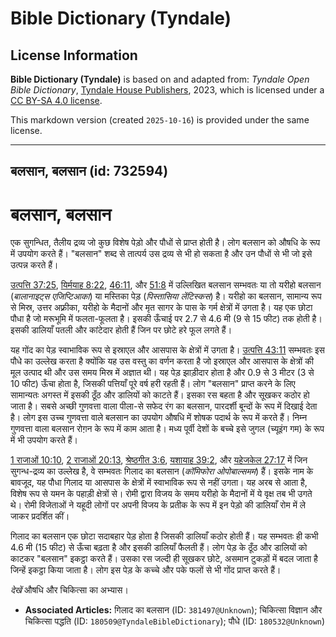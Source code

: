 # Bible Dictionary (Tyndale)

## License Information

**Bible Dictionary (Tyndale)** is based on and adapted from: _Tyndale Open Bible Dictionary_, [Tyndale House Publishers](https://tyndaleopenresources.com/), 2023, which is licensed under a [CC BY-SA 4.0 license](https://creativecommons.org/licenses/by-sa/4.0/legalcode.en).

This markdown version (created `2025-10-16`) is provided under the same license.



--------------------------------

## बलसान, बलसान (id: 732594)

बलसान, बलसान
============

एक सुगन्धित, तैलीय द्रव्य जो कुछ विशेष पेड़ो और पौधों से प्राप्त होती है। लोग बलसान को औषधि के रूप में उपयोग करते हैं। "बलसान" शब्द से तात्पर्य उस द्रव्य से भी हो सकता है और उन पौधों से भी जो इसे उत्पन्न करते हैं।

[उत्पत्ति 37:25](https://ref.ly/Gen37:25), [यिर्मयाह 8:22](https://ref.ly/Jer8:22), [46:11](https://ref.ly/Jer46:11), और [51:8](https://ref.ly/Jer51:8) में उल्लिखित बलसान सम्भवतः या तो यरीहो बलसान (*बालानाइट्स एजिप्टिआका*) या मस्तिका पेड़ (*पिस्तासिया लेंटिस्कस*) है। यरीहो का बलसान, सामान्य रूप से मिस्र, उत्तर अफ़्रीका, यरीहो के मैदानों और मृत सागर के पास के गर्म क्षेत्रों में उगता है। यह एक छोटा पौधा है जो मरूभूमि में फलता\-फूलता है। इसकी ऊँचाई पर 2\.7 से 4\.6 मी (9 से 15 फीट) तक होती है। इसकी डालियाँ पतली और कांटेदार होती हैं जिन पर छोटे हरे फूल लगते हैं।

यह गोंद का पेड़ स्वाभाविक रूप से इस्राएल और आसपास के क्षेत्रों में उगता है। [उत्पत्ति 43:11](https://ref.ly/Gen43:11) सम्भवतः इस पौधे का उल्लेख करता है क्योंकि यह उस वस्तु का वर्णन करता है जो इस्राएल और आसपास के क्षेत्रों की मूल उत्पाद थी और उस समय मिस्र में अज्ञात थी। यह पेड़ झाड़ीदार होता है और 0\.9 से 3 मीटर (3 से 10 फीट) ऊँचा होता है, जिसकी पत्तियाँ पूरे वर्ष हरी रहती हैं। लोग "बलसान" प्राप्त करने के लिए सामान्यतः अगस्त में इसकी ठूँठ और डालियों को काटते हैं। इसका रस बहता है और सूखकर कठोर हो जाता है। सबसे अच्छी गुणवत्ता वाला पीला\-से सफेद रंग का बलसान, पारदर्शी बून्दों के रूप में दिखाई देता है। लोग इस उच्च गुणवत्ता वाले बलसान का उपयोग औषधि में शोषक पदार्थ के रूप में करते हैं। निम्न गुणवत्ता वाला बलसान रोग़न के रूप में काम आता है। मध्य पूर्वी देशों के बच्चे इसे जुगल (च्यूइंग गम) के रूप में भी उपयोग करते हैं।

[1 राजाओं 10:10](https://ref.ly/1Kgs10:10), [2 राजाओं 20:13](https://ref.ly/2Kgs20:13), [श्रेष्ठगीत 3:6](https://ref.ly/Song3:6), [यशायाह 39:2](https://ref.ly/Isa39:2), और [यहेजकेल 27:17](https://ref.ly/Ezek27:17) में जिन सुगन्ध\-द्रव्य का उल्लेख है, वे सम्भवतः गिलाद का बलसान (*कॉमिफोरा ओपोबाल्समम*) हैं। इसके नाम के बावजूद, यह पौधा गिलाद या आसपास के क्षेत्रों में स्वाभाविक रूप से नहीं उगता। यह अरब से आता है, विशेष रूप से यमन के पहाड़ी क्षेत्रों से। रोमी द्वारा विजय के समय यरीहो के मैदानों में ये वृक्ष तब भी उगते थे। रोमी विजेताओं ने यहूदी लोगों पर अपनी विजय के प्रतीक के रूप में इन पेड़ो की डालियाँ रोम में ले जाकर प्रदर्शित कीं।

गिलाद का बलसान एक छोटा सदाबहार पेड़ होता है जिसकी डालियाँ कठोर होती हैं। यह सम्भवतः ही कभी 4\.6 मी (15 फीट) से ऊँचा बढ़ता है और इसकी डालियाँ फैलती हैं। लोग पेड़ के ठूँठ और डालियों को काटकर "बलसान" इकट्ठा करते हैं। उसका रस जल्दी ही सूखकर छोटे, असमान टुकड़ों में बदल जाता है जिन्हें इकट्ठा किया जाता है। लोग इस पेड़ के कच्चे और पके फलों से भी गोंद प्राप्त करते हैं।

*देखें* औषधि और चिकित्सा का अभ्यास।

* **Associated Articles:** गिलाद का बलसान (ID: `381497@Unknown`); चिकित्सा विज्ञान और चिकित्सा पद्धति (ID: `180509@TyndaleBibleDictionary`); पौधे (ID: `180532@Unknown`)

